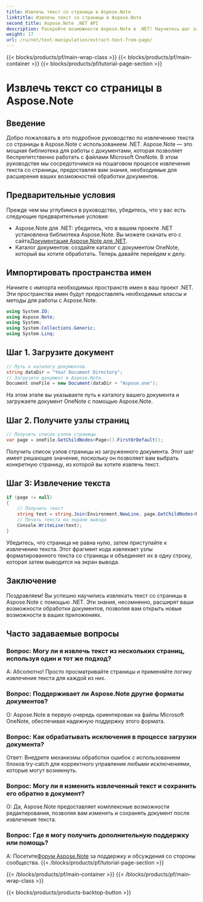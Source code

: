 ```yaml
---
title: Извлечь текст со страницы в Aspose.Note
linktitle: Извлечь текст со страницы в Aspose.Note
second_title: Aspose.Note .NET API
description: Раскройте возможности Aspose.Note в .NET! Научитесь шаг за шагом извлекать текст из страниц OneNote. Повысьте свои навыки обработки документов сегодня.
weight: 17
url: /ru/net/text-manipulation/extract-text-from-page/
---
```


{{< blocks/products/pf/main-wrap-class >}}
{{< blocks/products/pf/main-container >}}
{{< blocks/products/pf/tutorial-page-section >}}

# Извлечь текст со страницы в Aspose.Note

## Введение
Добро пожаловать в это подробное руководство по извлечению текста со страницы в Aspose.Note с использованием .NET. Aspose.Note — это мощная библиотека для работы с документами, которая позволяет беспрепятственно работать с файлами Microsoft OneNote. В этом руководстве мы сосредоточимся на пошаговом процессе извлечения текста со страницы, предоставляя вам знания, необходимые для расширения ваших возможностей обработки документов.
## Предварительные условия
Прежде чем мы углубимся в руководство, убедитесь, что у вас есть следующие предварительные условия:
-  Aspose.Note для .NET: убедитесь, что в вашем проекте .NET установлена библиотека Aspose.Note. Вы можете скачать его с сайта[Документация Aspose.Note для .NET](https://reference.aspose.com/note/net/).
- Каталог документов: создайте каталог с документом OneNote, который вы хотите обработать.
Теперь давайте перейдем к делу.
## Импортировать пространства имен
Начните с импорта необходимых пространств имен в ваш проект .NET. Эти пространства имен будут предоставлять необходимые классы и методы для работы с Aspose.Note.
```csharp
using System.IO;
using Aspose.Note;
using System;
using System.Collections.Generic;
using System.Linq;
```
## Шаг 1. Загрузите документ
```csharp
// Путь к каталогу документов.
string dataDir = "Your Document Directory";
// Загрузите документ в Aspose.Note.
Document oneFile = new Document(dataDir + "Aspose.one");
```
На этом этапе вы указываете путь к каталогу вашего документа и загружаете документ OneNote с помощью Aspose.Note.
## Шаг 2. Получите узлы страниц
```csharp
// Получить список узлов страницы
var page = oneFile.GetChildNodes<Page>().FirstOrDefault();
```
Получить список узлов страницы из загруженного документа. Этот шаг имеет решающее значение, поскольку он позволяет вам выбрать конкретную страницу, из которой вы хотите извлечь текст.
## Шаг 3: Извлечение текста
```csharp
if (page != null)
{
    // Получить текст
    string text = string.Join(Environment.NewLine, page.GetChildNodes<RichText>().Select(e => e.Text)) + Environment.NewLine;
    // Печать текста на экране вывода
    Console.WriteLine(text);
}
```
Убедитесь, что страница не равна нулю, затем приступайте к извлечению текста. Этот фрагмент кода извлекает узлы форматированного текста со страницы и объединяет их в одну строку, которая затем выводится на экран вывода.
## Заключение
Поздравляем! Вы успешно научились извлекать текст со страницы в Aspose.Note с помощью .NET. Эти знания, несомненно, расширят ваши возможности обработки документов, позволяя вам открыть новые возможности в ваших приложениях.
## Часто задаваемые вопросы
### Вопрос: Могу ли я извлечь текст из нескольких страниц, используя один и тот же подход?
А: Абсолютно! Просто просматривайте страницы и применяйте логику извлечения текста для каждой из них.
### Вопрос: Поддерживает ли Aspose.Note другие форматы документов?
О: Aspose.Note в первую очередь ориентирован на файлы Microsoft OneNote, обеспечивая надежную поддержку этого формата.
### Вопрос: Как обрабатывать исключения в процессе загрузки документа?
Ответ: Внедрите механизмы обработки ошибок с использованием блоков try-catch для корректного управления любыми исключениями, которые могут возникнуть.
### Вопрос: Могу ли я изменить извлеченный текст и сохранить его обратно в документ?
О: Да, Aspose.Note предоставляет комплексные возможности редактирования, позволяя вам изменять и сохранять документ после извлечения текста.
### Вопрос: Где я могу получить дополнительную поддержку или помощь?
 А: Посетите[Форум Aspose.Note](https://forum.aspose.com/c/note/28) за поддержку и обсуждения со стороны сообщества.
{{< /blocks/products/pf/tutorial-page-section >}}

{{< /blocks/products/pf/main-container >}}
{{< /blocks/products/pf/main-wrap-class >}}

{{< blocks/products/products-backtop-button >}}
